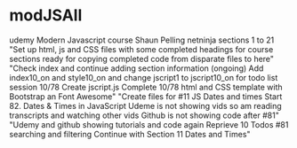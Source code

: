 # modJSAll
udemy Modern Javascript course Shaun Pelling netninja sections 1 to 21
"Set up html, js and CSS files with some completed headings for course sections ready for copying completed code from disparate files to here"
"Check index and continue adding section information (ongoing) Add index10_on and style10_on and change jscript1 to jscript10_on for todo list session 10/78  Create jscript.js Complete 10/78 html and CSS template with Bootstrap an Font Awesome"
"Create files for #11 JS Dates and times Start 82. Dates & Times in JavaScript Udeme is not showing vids so am reading transcripts and watching other vids Github is not showing code after #81"
"Udemy and github showing tutorials and code again Reprieve 10 Todos #81 searching and filtering Continue with Section 11 Dates and Times"




